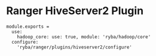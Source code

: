 # Ranger HiveServer2 Plugin

    module.exports =
      use:
        hadoop_core: use: true, module: 'ryba/hadoop/core'
      configure:
        'ryba/ranger/plugins/hiveserver2/configure'
